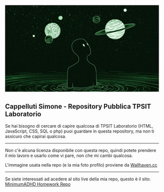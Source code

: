 # ![space boi image](space_boi_green.png)

## Cappelluti Simone - Repository Pubblica TPSIT Laboratorio

Se hai bisogno di cercare di capire qualcosa di TPSIT Laboratorio (HTML, JavaScript, CSS, SQL o php) puoi guardare in questa repository, ma non ti assicuro che capirai qualcosa.

---

Non c'è alcuna licenza disponibile con questa repo, quindi potete prendere il mio lavoro e usarlo come vi pare, non che mi cambi qualcosa.

L'immagine usata nella repo (e la mia foto profilo) proviene da [Wallhaven.cc](https://wallhaven.cc/w/3kxgm9)

---

Se siete interessati ad acedere al sito live della mia repo, questo è il sito: [MinimumADHD Homework Repo](https://minimumadhd.github.io/Cappelluti-Simone-TPSIT/)